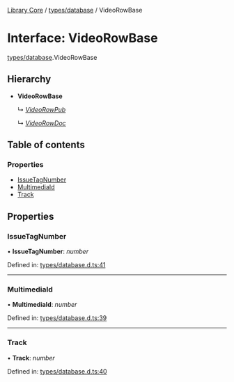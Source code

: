 [Library Core](../README.md) / [types/database](../modules/types_database.md) / VideoRowBase

# Interface: VideoRowBase

[types/database](../modules/types_database.md).VideoRowBase

## Hierarchy

- **VideoRowBase**

  ↳ [*VideoRowPub*](types_database.videorowpub.md)

  ↳ [*VideoRowDoc*](types_database.videorowdoc.md)

## Table of contents

### Properties

- [IssueTagNumber](types_database.videorowbase.md#issuetagnumber)
- [MultimediaId](types_database.videorowbase.md#multimediaid)
- [Track](types_database.videorowbase.md#track)

## Properties

### IssueTagNumber

• **IssueTagNumber**: *number*

Defined in: [types/database.d.ts:41](https://github.com/BenShelton/library-api/blob/master/packages/core/types/database.d.ts#L41)

___

### MultimediaId

• **MultimediaId**: *number*

Defined in: [types/database.d.ts:39](https://github.com/BenShelton/library-api/blob/master/packages/core/types/database.d.ts#L39)

___

### Track

• **Track**: *number*

Defined in: [types/database.d.ts:40](https://github.com/BenShelton/library-api/blob/master/packages/core/types/database.d.ts#L40)
